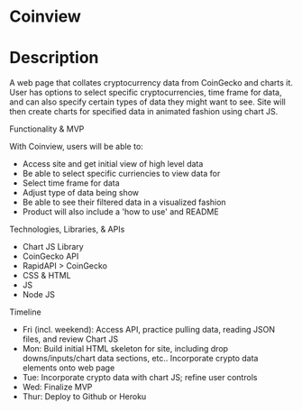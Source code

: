 # Coinview

# Description

A web page that collates cryptocurrency data from CoinGecko and charts it. User has options to select specific cryptocurrencies, time frame for data, and can also specify certain types of data they might want to see. Site will then create charts for specified data in animated fashion using chart JS.

Functionality & MVP

With Coinview, users will be able to:
- Access site and get initial view of high level data
- Be able to select specific curriencies to view data for
- Select time frame for data
- Adjust type of data being show
- Be able to see their filtered data in a visualized fashion
- Product will also include a 'how to use' and README

Technologies, Libraries, & APIs
- Chart JS Library
- CoinGecko API
- RapidAPI > CoinGecko
- CSS & HTML
- JS
- Node JS

Timeline
- Fri (incl. weekend): Access API, practice pulling data, reading JSON files, and review Chart JS
- Mon: Build initial HTML skeleton for site, including drop downs/inputs/chart data sections, etc.. Incorporate crypto data elements onto web page
- Tue: Incorporate crypto data with chart JS; refine user controls
- Wed: Finalize MVP
- Thur: Deploy to Github or Heroku
